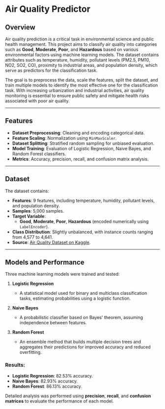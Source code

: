 # Air Quality Predictor

## Overview

Air quality prediction is a critical task in environmental science and public health management. This project aims to classify air quality into categories such as **Good**, **Moderate**, **Poor**, and **Hazardous** based on various environmental factors using machine learning models. The dataset contains attributes such as temperature, humidity, pollutant levels (PM2.5, PM10, NO2, SO2, CO), proximity to industrial areas, and population density, which serve as predictors for the classification task.

The goal is to preprocess the data, scale the features, split the dataset, and train multiple models to identify the most effective one for the classification task. With increasing urbanization and industrial activities, air quality monitoring is essential to ensure public safety and mitigate health risks associated with poor air quality.

---

## Features

- **Dataset Preprocessing**: Cleaning and encoding categorical data.
- **Feature Scaling**: Normalization using `MinMaxScaler`.
- **Dataset Splitting**: Stratified random sampling for unbiased evaluation.
- **Model Training**: Evaluation of Logistic Regression, Naive Bayes, and Random Forest classifiers.
- **Metrics**: Accuracy, precision, recall, and confusion matrix analysis.

---

## Dataset

The dataset contains:

- **Features**: 9 features, including temperature, humidity, pollutant levels, and population density.
- **Samples**: 5,000 samples.
- **Target Variable**: 
  - **Good**, **Moderate**, **Poor**, **Hazardous** (encoded numerically using `LabelEncoder`).
- **Class Distribution**: Slightly unbalanced, with instance counts ranging from 4,577 to 4,641.
- **Source**: [Air Quality Dataset on Kaggle](https://www.kaggle.com/datasets/mujtabamatin/air-quality-and-pollution-assessment).

---

## Models and Performance

Three machine learning models were trained and tested:

1. **Logistic Regression**
   - A statistical model used for binary and multiclass classification tasks, estimating probabilities using a logistic function.

2. **Naive Bayes**
   - A probabilistic classifier based on Bayes' theorem, assuming independence between features.

3. **Random Forest**
   - An ensemble method that builds multiple decision trees and aggregates their predictions for improved accuracy and reduced overfitting.

### Results:
- **Logistic Regression**: 82.53% accuracy.
- **Naive Bayes**: 82.93% accuracy.
- **Random Forest**: 86.13% accuracy.

Detailed analysis was performed using **precision**, **recall**, and **confusion matrices** to evaluate the performance of each model.
